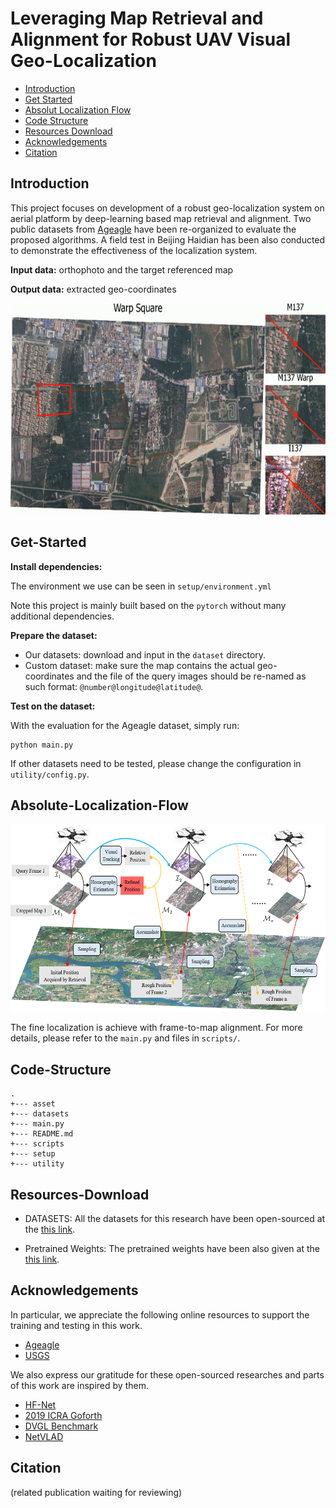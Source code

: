 # Leveraging Map Retrieval and Alignment for Robust UAV Visual Geo-Localization
* [Introduction](#Introduction)
* [Get Started](#Get-Started)
* [Absolut Localization Flow](#Absolut-Localization-Flow)
* [Code Structure](#Code-Structure)
* [Resources Download](#Resources-Download)
* [Acknowledgements](#Acknowledgements)
* [Citation](#Citation)

## Introduction
This project focuses on development of a robust geo-localization system on aerial platform by deep-learning based map retrieval and alignment. 
Two public datasets from [Ageagle](https://ageagle.com/resources/?filter_by=data-set) have been re-organized  to evaluate the proposed algorithms.
A field test in Beijing Haidian has been also conducted to demonstrate the effectiveness of the localization system.	

**Input data:** orthophoto and the target referenced map

**Output data:** extracted geo-coordinates

<p align="center">
  <img width="600" height="338" src="asset/flight_example_in_field_test.gif">
</p>

## Get-Started

**Install dependencies:**

The environment we use can be seen in `setup/environment.yml`

Note this project is mainly built based on the `pytorch` without many additional dependencies.

**Prepare the dataset:**	

* Our datasets: download and input in the `dataset` directory.
* Custom dataset: make sure the map contains the actual geo-coordinates and the file of the query images should be re-named as such format: `@number@longitude@latitude@`.

**Test on the dataset:**

With the evaluation for the Ageagle dataset, simply run:

```
python main.py
```

If other datasets need to be tested, please change the configuration in `utility/config.py`.

## Absolute-Localization-Flow
<p align="center">
  <img width="600" height="300" src="asset/architecture_for_loc.png">
</p>

The fine localization is achieve with frame-to-map alignment. For more details, please refer to the `main.py` and files in `scripts/`.

## Code-Structure
```
.
+--- asset
+--- datasets
+--- main.py
+--- README.md
+--- scripts
+--- setup
+--- utility

```

## Resources-Download

* DATASETS: All the datasets for this research have been open-sourced at the [this link](https://cloud.tsinghua.edu.cn/d/149b03e8c78948e5b8bb/).

* Pretrained Weights: The pretrained weights have been also given at the [this link](https://cloud.tsinghua.edu.cn/d/149b03e8c78948e5b8bb/).

## Acknowledgements

In particular, we appreciate the following online resources to support the training and testing in this work.

* [Ageagle](https://ageagle.com/resources/?filter_by=data-set)
* [USGS](https://earthexplorer.usgs.gov/)

We also express our gratitude for these open-sourced researches and parts of this work are inspired by them.

* [HF-Net](https://github.com/ethz-asl/hfnet)
* [2019 ICRA Goforth](https://github.com/hmgoforth/gps-denied-uav-localization)
* [DVGL Benchmark](https://github.com/gmberton/deep-visual-geo-localization-benchmark)
* [NetVLAD](https://github.com/lyakaap/NetVLAD-pytorch)

## Citation

(related publication waiting for reviewing)
